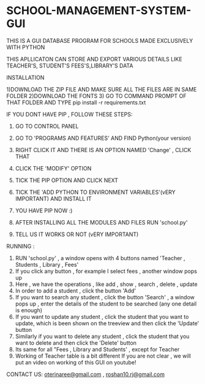 # SCHOOL-MANAGEMENT-SYSTEM-GUI
THIS IS A GUI DATABASE PROGRAM FOR SCHOOLS MADE EXCLUSIVELY WITH PYTHON

THIS APLLICATON CAN STORE AND EXPORT VARIOUS DETAILS LIKE TEACHER'S, STUDENT'S FEES'S,LIBRARY'S DATA

INSTALLATION

1)DOWNLOAD THE ZIP FILE AND MAKE SURE ALL THE FILES ARE IN SAME FOLDER
2)DOWNLOAD THE FONTS
3) GO TO COMMAND PROMPT OF THAT FOLDER AND TYPE
   pip install -r requirements.txt
   
   IF YOU DONT HAVE PIP , FOLLOW THESE STEPS:
   1) GO TO CONTROL PANEL 
   2) GO TO 'PROGRAMS AND FEATURES' AND FIND Python(your version)
   3) RIGHT CLICK IT AND THERE IS AN OPTION NAMED 'Change' , CLICK THAT
   4) CLICK THE 'MODIFY' OPTION
   5) TICK THE PIP OPTION AND CLICK NEXT
   6) TICK THE 'ADD PYTHON TO ENVIRONMENT VARIABLES'(vERY IMPORTANT) AND INSTALL IT
   7) YOU HAVE PIP NOW :)

4) AFTER INSTALLING ALL THE MODULES AND FILES RUN 'school.py'
5) TELL US IT WORKS OR NOT (vERY IMPORTANT)

RUNNING :
1) RUN 'school.py' , a window opens with 4 buttons named 'Teacher , Students , Library , Fees'
2) If you click any button , for example I select fees , another window pops up 
3) Here , we have the operations , like add , show , search , delete , update
4) In order to add a student , click the button 'Add'
5) If you want to search any student , click the button 'Search' , a window pops up , enter the details of the student to be searched (any one detail is enough)
6) If you want to update any student , click the student that you want to update, which is been shown on the treeview and then click the 'Update' button
7) Similarly if you want to delete any student , click the student that you want to delete and then click the 'Delete' button
8) Its same for all "Fees , Library and Students' , except for Teacher
9) Working of Teacher table is a bit different
If you are not clear , we will put an video on working of this GUI on youtube!

CONTACT US: oterinaree@gmail.com , roshan10.rj@gmail.com
